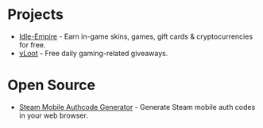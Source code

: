 # Projects

* [Idle-Empire](https://www.idle-empire.com) - Earn in-game skins, games, gift cards & cryptocurrencies for free.
* [vLoot](https://www.vloot.io) - Free daily gaming-related giveaways.

# Open Source

* [Steam Mobile Authcode Generator](https://www.chescos.me/js-steam-authcode-generator/) - Generate Steam mobile auth codes in your web browser.
